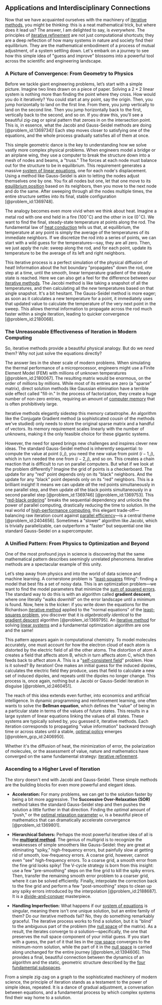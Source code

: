 ## Applications and Interdisciplinary Connections

Now that we have acquainted ourselves with the machinery of [iterative methods](@article_id:138978), you might be thinking: this is a neat mathematical trick, but where does it lead us? The answer, I am delighted to say, is *everywhere*. The principles of [iterative refinement](@article_id:166538) are not just computational shortcuts; they are a deep reflection of how many systems in nature and society find their equilibrium. They are the mathematical embodiment of a process of mutual adjustment, of a system settling down. Let's embark on a journey to see how this simple idea of "guess and improve" blossoms into a powerful tool across the scientific and engineering landscape.

### A Picture of Convergence: From Geometry to Physics

Before we tackle giant engineering problems, let’s start with a simple picture. Imagine two lines drawn on a piece of paper. Solving a $2 \times 2$ linear system is nothing more than finding the point where they cross. How would you do it iteratively? You could start at any point, say the origin. Then, you jump horizontally to land on the first line. From there, you jump vertically to land on the second line. Then you jump horizontally back to the first, vertically back to the second, and so on. If you draw this, you'll see a beautiful zig-zag or spiral pattern that zeroes in on the intersection point. This is, in essence, what the Jacobi and Gauss-Seidel methods are doing [@problem_id:1369734]! Each step moves closer to satisfying one of the equations, and the whole process gradually satisfies all of them at once.

This simple geometric dance is the key to understanding how we solve vastly more complex physical problems. When engineers model a bridge or an airplane wing, they use a computer to break the structure down into a mesh of nodes and beams, a "truss." The forces at each node must balance out for the structure to be in equilibrium. This requirement generates a massive [system of linear equations](@article_id:139922), one for each node's displacement. Using a method like Gauss-Seidel is akin to letting the nodes adjust themselves one by one. You fix all nodes but one, let that one move to its [equilibrium position](@article_id:271898) based on its neighbors, then you move to the next node and do the same. After sweeping through all the nodes multiple times, the entire structure settles into its final, stable configuration [@problem_id:1369748].

The analogy becomes even more vivid when we think about heat. Imagine a metal rod with one end held in a fire ($100^{\circ}\text{C}$) and the other in ice ($0^{\circ}\text{C}$). We want to find the final, steady-state temperature at points along the rod. The fundamental law of [heat conduction](@article_id:143015) tells us that, at equilibrium, the temperature at any point is simply the average of the temperatures of its immediate neighbors. If we discretize the rod into a series of points, we can start with a wild guess for the temperatures—say, they are all zero. Then, we just apply the rule: sweep along the rod, and for each point, update its temperature to be the average of its left and right neighbors.

This iterative process is a perfect simulation of the physical diffusion of heat! Information about the hot boundary "propagates" down the rod, one step at a time, until the smooth, linear temperature gradient of the steady state is reached. Here we can also get a feel for the difference between our [iterative methods](@article_id:138978). The Jacobi method is like taking a snapshot of all the temperatures, and then calculating all the *new* temperatures based on that single snapshot. It's a bit hesitant. The Gauss-Seidel method is more eager; as soon as it calculates a new temperature for a point, it immediately uses that updated value to calculate the temperature of the very next point in the sweep. This allows thermal information to propagate across the rod much faster within a single iteration, leading to quicker convergence [@problem_id:2180068].

### The Unreasonable Effectiveness of Iteration in Modern Computing

So, iterative methods provide a beautiful physical analogy. But do we *need* them? Why not just solve the equations directly?

The answer lies in the sheer scale of modern problems. When simulating the thermal performance of a microprocessor, engineers might use a Finite Element Model (FEM) with millions of unknown temperatures [@problem_id:2180067]. The resulting matrix would be enormous, on the order of millions by millions. While most of its entries are zero (a "sparse" matrix), direct solution methods like Gaussian elimination have a terrible side effect called "fill-in." In the process of factorization, they create a huge number of non-zero entries, requiring an amount of [computer memory](@article_id:169595) that is often prohibitively large.

Iterative methods elegantly sidestep this memory catastrophe. An algorithm like the Conjugate Gradient method (a sophisticated cousin of the methods we've studied) only needs to store the original sparse matrix and a handful of vectors. Its memory requirement scales linearly with the number of unknowns, making it the only feasible choice for these gigantic systems.

However, the need for speed brings new challenges and inspires clever new ideas. The standard Gauss-Seidel method is inherently sequential: to compute the value at point $(i, j)$, you need the new value from point $(i-1, j)$, which in turn needed the one from $(i-2, j)$, and so on. This creates a chain reaction that is difficult to run on parallel computers. But what if we look at the problem differently? Imagine the grid of points is a checkerboard. The update for any "red" point depends only on its "black" neighbors. And the update for any "black" point depends only on its "red" neighbors. This is a brilliant insight! It means we can update *all* the red points simultaneously in one parallel step, and then update *all* the black points simultaneously in a second parallel step [@problem_id:1369746] [@problem_id:1369753]. This "[red-black ordering](@article_id:146678)" breaks the sequential dependency and unlocks the power of parallel computing, drastically reducing the time to solution. In the real world of [high-performance computing](@article_id:169486), this elegant trade-off—balancing raw iteration count against [parallel efficiency](@article_id:636970)—is a central theme [@problem_id:2404656]. Sometimes a "slower" algorithm like Jacobi, which is trivially parallelizable, can outperform a "faster" but sequential one like standard Gauss-Seidel on a supercomputer.

### A Unified Pattern: From Physics to Optimization and Beyond

One of the most profound joys in science is discovering that the same mathematical pattern describes seemingly unrelated phenomena. Iterative methods are a spectacular example of this unity.

Let’s step away from physics and into the world of data science and machine learning. A cornerstone problem is "[least-squares](@article_id:173422) fitting": finding a model that best fits a set of noisy data. This is an optimization problem—we want to find the model parameters that minimize the [sum of squared errors](@article_id:148805). The standard way to do this is with an algorithm called **gradient descent**, where one literally "walks downhill" on the error landscape until a minimum is found. Now, here is the kicker: if you write down the equations for the Richardson [iterative method](@article_id:147247) applied to the "normal equations" of the [least-squares problem](@article_id:163704), you discover that it is *algebraically identical* to the [gradient descent](@article_id:145448) algorithm [@problem_id:1369795]. An [iterative method](@article_id:147247) for solving [linear systems](@article_id:147356) and a fundamental optimization algorithm are one and the same!

This pattern appears again in computational chemistry. To model molecules accurately, one must account for how the electron cloud of each atom is distorted by the electric field of all the other atoms. The distortion of atom A creates a field that affects atom B, which in turn affects atom C, which then feeds back to affect atom A. This is a "[self-consistent field](@article_id:136055)" problem. How is it solved? By iteration! One makes an initial guess for the induced dipoles, calculates the electric field they produce, uses that field to calculate a new set of induced dipoles, and repeats until the dipoles no longer change. This process is, once again, nothing but a Jacobi or Gauss-Seidel iteration in disguise [@problem_id:2460451].

The reach of this idea extends even further, into economics and artificial intelligence. In dynamic programming and reinforcement learning, one often wants to solve the **Bellman equation**, which defines the "value" of being in a particular state in terms of the values of future states. This results in a large system of linear equations linking the values of all states. These systems are typically solved by, you guessed it, iterative methods. Each iteration corresponds to propagating "value information" backward through time or across states until a stable, [optimal policy](@article_id:138001) emerges [@problem_gcp_id:2406950].

Whether it's the diffusion of heat, the minimization of error, the polarization of molecules, or the assessment of value, nature and mathematics have converged on the same fundamental strategy: [iterative refinement](@article_id:166538).

### Ascending to a Higher Level of Iteration

The story doesn't end with Jacobi and Gauss-Seidel. These simple methods are the building blocks for even more powerful and elegant ideas.

-   **Acceleration:** For many problems, we can get to the solution faster by being a bit more aggressive. The **Successive Over-Relaxation (SOR)** method takes the standard Gauss-Seidel step and then pushes the solution a little further in that direction. Finding the *optimal* amount of "push," or the [optimal relaxation parameter](@article_id:168648) $\omega$, is a beautiful piece of mathematics that can dramatically accelerate convergence [@problem_id:1369801].

-   **Hierarchical Solvers:** Perhaps the most powerful iterative idea of all is the **[multigrid method](@article_id:141701)**. The genius of multigrid is to recognize the weaknesses of simple smoothers like Gauss-Seidel: they are great at eliminating "spiky," high-frequency errors, but painfully slow at getting rid of smooth, low-frequency errors. A coarse grid, however, cannot even "see" high-frequency errors. To a coarse grid, a smooth error from the fine grid looks spiky! The V-cycle strategy is born from this insight: use a few "pre-smoothing" steps on the fine grid to kill the spiky errors. Then, transfer the remaining smooth error problem to a coarser grid, where it can be solved efficiently. Finally, interpolate the correction back to the fine grid and perform a few "post-smoothing" steps to clean up any spiky errors introduced by the interpolation [@problem_id:2188687]. It is a [divide-and-conquer](@article_id:272721) masterpiece.

-   **Handling Imperfection:** What happens if our [system of equations](@article_id:201334) is singular, meaning there isn't one unique solution, but an entire family of them? Do our iterative methods fail? No, they do something remarkably graceful. The iterative process works to find a solution, but it is "blind" to the ambiguous part of the problem (the [null space](@article_id:150982) of the matrix). As a result, the iterates converge to *a* solution—specifically, the one that preserves the null space component of your initial guess. If you start with a guess, the part of it that lies in the [row space](@article_id:148337) converges to the minimum-norm solution, while the part of it in the [null space](@article_id:150982) is carried along unchanged for the entire journey [@problem_id:1394606]. This provides a final, beautiful connection between the dynamics of an algorithm and the static, geometric structure described by the [four fundamental subspaces](@article_id:154340).

From a simple zig-zag on a graph to the sophisticated machinery of modern science, the principle of iteration stands as a testament to the power of simple ideas, repeated. It is a dance of gradual adjustment, a conversation between equations, and a fundamental process by which complex systems find their way home to a solution.